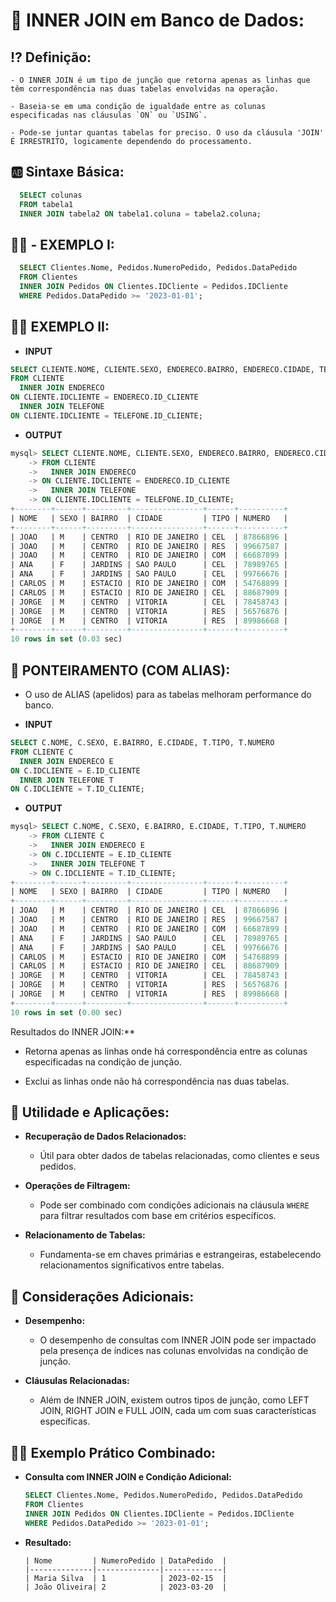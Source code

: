 # 🔌 **INNER JOIN em Banco de Dados:**
  
## ⁉ **Definição:**

    - O INNER JOIN é um tipo de junção que retorna apenas as linhas que têm correspondência nas duas tabelas envolvidas na operação.

    - Baseia-se em uma condição de igualdade entre as colunas especificadas nas cláusulas `ON` ou `USING`.

    - Pode-se juntar quantas tabelas for preciso. O uso da cláusula 'JOIN' É IRRESTRITO, logicamente dependendo do processamento.

## 🆎 **Sintaxe Básica:**

  ```sql
    SELECT colunas
    FROM tabela1
    INNER JOIN tabela2 ON tabela1.coluna = tabela2.coluna;
  ```
  
## 👩‍🏫 - **EXEMPLO I:**

  ```sql
    SELECT Clientes.Nome, Pedidos.NumeroPedido, Pedidos.DataPedido
    FROM Clientes
    INNER JOIN Pedidos ON Clientes.IDCliente = Pedidos.IDCliente
    WHERE Pedidos.DataPedido >= '2023-01-01';
  ```

## 👩‍🏫 **EXEMPLO II:**

  - **INPUT**
```SQL
SELECT CLIENTE.NOME, CLIENTE.SEXO, ENDERECO.BAIRRO, ENDERECO.CIDADE, TELEFONE.TIPO, TELEFONE.NUMERO
FROM CLIENTE
  INNER JOIN ENDERECO
ON CLIENTE.IDCLIENTE = ENDERECO.ID_CLIENTE
  INNER JOIN TELEFONE
ON CLIENTE.IDCLIENTE = TELEFONE.ID_CLIENTE;
```

  - **OUTPUT**
```SQL
mysql> SELECT CLIENTE.NOME, CLIENTE.SEXO, ENDERECO.BAIRRO, ENDERECO.CIDADE, TELEFONE.TIPO, TELEFONE.NUMERO
    -> FROM CLIENTE
    ->   INNER JOIN ENDERECO
    -> ON CLIENTE.IDCLIENTE = ENDERECO.ID_CLIENTE
    ->   INNER JOIN TELEFONE
    -> ON CLIENTE.IDCLIENTE = TELEFONE.ID_CLIENTE;
+--------+------+---------+----------------+------+----------+
| NOME   | SEXO | BAIRRO  | CIDADE         | TIPO | NUMERO   |
+--------+------+---------+----------------+------+----------+
| JOAO   | M    | CENTRO  | RIO DE JANEIRO | CEL  | 87866896 |
| JOAO   | M    | CENTRO  | RIO DE JANEIRO | RES  | 99667587 |
| JOAO   | M    | CENTRO  | RIO DE JANEIRO | COM  | 66687899 |
| ANA    | F    | JARDINS | SAO PAULO      | CEL  | 78989765 |
| ANA    | F    | JARDINS | SAO PAULO      | CEL  | 99766676 |
| CARLOS | M    | ESTACIO | RIO DE JANEIRO | COM  | 54768899 |
| CARLOS | M    | ESTACIO | RIO DE JANEIRO | CEL  | 88687909 |
| JORGE  | M    | CENTRO  | VITORIA        | CEL  | 78458743 |
| JORGE  | M    | CENTRO  | VITORIA        | RES  | 56576876 |
| JORGE  | M    | CENTRO  | VITORIA        | RES  | 89986668 |
+--------+------+---------+----------------+------+----------+
10 rows in set (0.03 sec)
```
## 🔰 PONTEIRAMENTO (COM ALIAS):

  - O uso de ALIAS (apelidos) para as tabelas melhoram performance do banco.

  - **INPUT**
```SQL
SELECT C.NOME, C.SEXO, E.BAIRRO, E.CIDADE, T.TIPO, T.NUMERO
FROM CLIENTE C
  INNER JOIN ENDERECO E
ON C.IDCLIENTE = E.ID_CLIENTE
  INNER JOIN TELEFONE T
ON C.IDCLIENTE = T.ID_CLIENTE;
```

- **OUTPUT**
```SQL
mysql> SELECT C.NOME, C.SEXO, E.BAIRRO, E.CIDADE, T.TIPO, T.NUMERO
    -> FROM CLIENTE C
    ->   INNER JOIN ENDERECO E
    -> ON C.IDCLIENTE = E.ID_CLIENTE
    ->   INNER JOIN TELEFONE T
    -> ON C.IDCLIENTE = T.ID_CLIENTE;
+--------+------+---------+----------------+------+----------+
| NOME   | SEXO | BAIRRO  | CIDADE         | TIPO | NUMERO   |
+--------+------+---------+----------------+------+----------+
| JOAO   | M    | CENTRO  | RIO DE JANEIRO | CEL  | 87866896 |
| JOAO   | M    | CENTRO  | RIO DE JANEIRO | RES  | 99667587 |
| JOAO   | M    | CENTRO  | RIO DE JANEIRO | COM  | 66687899 |
| ANA    | F    | JARDINS | SAO PAULO      | CEL  | 78989765 |
| ANA    | F    | JARDINS | SAO PAULO      | CEL  | 99766676 |
| CARLOS | M    | ESTACIO | RIO DE JANEIRO | COM  | 54768899 |
| CARLOS | M    | ESTACIO | RIO DE JANEIRO | CEL  | 88687909 |
| JORGE  | M    | CENTRO  | VITORIA        | CEL  | 78458743 |
| JORGE  | M    | CENTRO  | VITORIA        | RES  | 56576876 |
| JORGE  | M    | CENTRO  | VITORIA        | RES  | 89986668 |
+--------+------+---------+----------------+------+----------+
10 rows in set (0.00 sec)
```
Resultados do INNER JOIN:**

  - Retorna apenas as linhas onde há correspondência entre as colunas especificadas na condição de junção.

  - Exclui as linhas onde não há correspondência nas duas tabelas.

## 🔨 **Utilidade e Aplicações:**

  - **Recuperação de Dados Relacionados:**

    - Útil para obter dados de tabelas relacionadas, como clientes e seus pedidos.

  - **Operações de Filtragem:**

    - Pode ser combinado com condições adicionais na cláusula `WHERE` para filtrar resultados com base em critérios específicos.

  - **Relacionamento de Tabelas:**

    - Fundamenta-se em chaves primárias e estrangeiras, estabelecendo relacionamentos significativos entre tabelas.

## 💭 **Considerações Adicionais:**

  - **Desempenho:**

    - O desempenho de consultas com INNER JOIN pode ser impactado pela presença de índices nas colunas envolvidas na condição de junção.

  - **Cláusulas Relacionadas:**

    - Além de INNER JOIN, existem outros tipos de junção, como LEFT JOIN, RIGHT JOIN e FULL JOIN, cada um com suas características específicas.

## 👩‍🏫 **Exemplo Prático Combinado:**

  - **Consulta com INNER JOIN e Condição Adicional:**

    ```sql
    SELECT Clientes.Nome, Pedidos.NumeroPedido, Pedidos.DataPedido
    FROM Clientes
    INNER JOIN Pedidos ON Clientes.IDCliente = Pedidos.IDCliente
    WHERE Pedidos.DataPedido >= '2023-01-01';
    ```

  - **Resultado:**
    ```plaintext
    | Nome         | NumeroPedido | DataPedido  |
    |--------------|--------------|-------------|
    | Maria Silva  | 1            | 2023-02-15  |
    | João Oliveira| 2            | 2023-03-20  |
    ```

